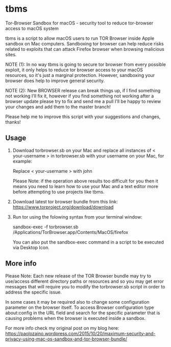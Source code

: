 # tbms
Tor-Browser Sandbox for macOS - security tool to reduce tor-browser access to macOS system

tbms is a script to allow macOS users to run TOR Browser inside Apple sandbox on Mac computers.
Sandboxing tor browser can help reduce risks related to exploits that can attack Firefox browser when browsing malicious sites.

NOTE (1): In no way tbms is going to secure tor browser from every possible exploit, it only helps to reduce tor browser access to your macOS resources, so it's just a marginal protection. However, sandboxing your browser does help to improve general security.

NOTE (2): New BROWSER release can break things up, if I find something not working I'll fix it, however if you find something not working after a browser update please try to fix and send me a pull I'll be happy to review your changes and add them to the master branch!

Please help me to improve this script with your suggestions and changes, thanks!

## Usage

1) Download torbrowser.sb on your Mac and replace all instances of < your-username > in torbrowser.sb with your username on your Mac, for example:

   Replace < your-username > with john

   Please Note: if the operation above results too difficult for you then it means you need to learn how to use your Mac and a text editor more before attempting to use projects like tbms.

2) Download latest tor browser bundle from this link: https://www.torproject.org/download/download

3) Run tor using the folowing syntax from your terminal window:

   sandbox-exec -f torbrowser.sb /Applications/TorBrowser.app/Contents/MacOS/firefox

   You can also put the sandbox-exec command in a script to be executed via Desktop Icon.

## More info

Please Note: Each new release of the TOR Browser bundle may try to use/access different directory paths or resources and so you may get error messages that will require you to modify the torbrowser.sb script in order to address the specific issue.

In some cases it may be required also to change some configuration parameter on the browser itself. To access Browser configuration type about:config in the URL field and search for the specific parameter that is causing problems when the browser is executed inside a sandbox.

For more info check my original post on my blog here: https://paolozaino.wordpress.com/2015/10/20/maximum-security-and-privacy-using-mac-os-sandbox-and-tor-browser-bundle/

